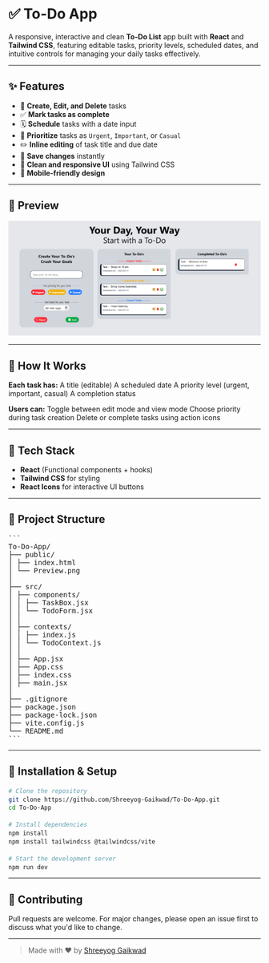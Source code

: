 # ✅ To-Do App

A responsive, interactive and clean **To-Do List** app built with **React** and **Tailwind CSS**, featuring editable tasks, priority levels, scheduled dates, and intuitive controls for managing your daily tasks effectively.

---------------------------------------------------------------------

## ✨ Features
- 📝 **Create, Edit, and Delete** tasks
- ✅ **Mark tasks as complete**
- 🗓️ **Schedule** tasks with a date input
- 🎯 **Prioritize** tasks as `Urgent`, `Important`, or `Casual`
- ✏️ **Inline editing** of task title and due date
- 💾 **Save changes** instantly
- 🧼 **Clean and responsive UI** using Tailwind CSS
- 📱 **Mobile-friendly design**


---------------------------------------------------------------------


## 📸 Preview
![To-Do App Screenshot](./public/Preview.png)

---------------------------------------------------------------------


## 🧠 How It Works
**Each task has:**
A title (editable)
A scheduled date
A priority level (urgent, important, casual)
A completion status

**Users can:**
Toggle between edit mode and view mode
Choose priority during task creation
Delete or complete tasks using action icons


---------------------------------------------------------------------

## 🚀 Tech Stack
- **React** (Functional components + hooks)
- **Tailwind CSS** for styling
- **React Icons** for interactive UI buttons

---------------------------------------------------------------------

## 📁 Project Structure
<pre>``` 
To-Do-App/
├── public/
│ ├── index.html
│ └── Preview.png
│
├── src/
│ ├── components/
│ │ ├── TaskBox.jsx
│ │ └── TodoForm.jsx
│ │
│ ├── contexts/
│ │ ├── index.js
│ │ └── TodoContext.js
│ │
│ ├── App.jsx
│ ├── App.css
│ ├── index.css
│ ├── main.jsx
│
├── .gitignore
├── package.json
├── package-lock.json
├── vite.config.js
└── README.md
``` </pre>

---------------------------------------------------------------------


## 🔧 Installation & Setup
```bash
# Clone the repository
git clone https://github.com/Shreeyog-Gaikwad/To-Do-App.git
cd To-Do-App

# Install dependencies
npm install
npm install tailwindcss @tailwindcss/vite

# Start the development server
npm run dev
```


---------------------------------------------------------------------


## 🤝 Contributing
Pull requests are welcome. For major changes, please open an issue first to discuss what you'd like to change.

---------------------------------------------------------------------

> Made with ❤️ by [Shreeyog Gaikwad](https://github.com/Shreeyog-Gaikwad)